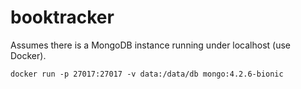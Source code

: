 # booktracker

Assumes there is a MongoDB instance running under localhost (use Docker).

```
docker run -p 27017:27017 -v data:/data/db mongo:4.2.6-bionic
```
